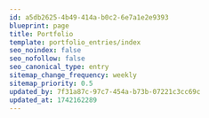 ```yaml
---
id: a5db2625-4b49-414a-b0c2-6e7a1e2e9393
blueprint: page
title: Portfolio
template: portfolio_entries/index
seo_noindex: false
seo_nofollow: false
seo_canonical_type: entry
sitemap_change_frequency: weekly
sitemap_priority: 0.5
updated_by: 7f31a87c-97c7-454a-b73b-07221c3cc69c
updated_at: 1742162289
---
```

